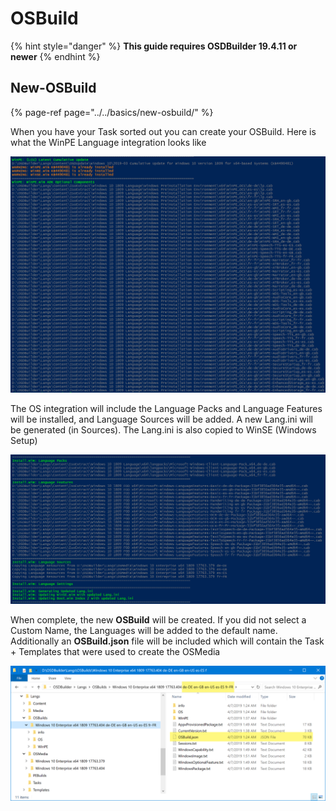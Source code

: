 # OSBuild

{% hint style="danger" %}
**This guide requires OSDBuilder 19.4.11 or newer**
{% endhint %}

## New-OSBuild

{% page-ref page="../../basics/new-osbuild/" %}

When you have your Task sorted out you can create your OSBuild.  Here is what the WinPE Language integration looks like

![](../../../../.gitbook/assets/image%20%28232%29.png)

The OS integration will include the Language Packs and Language Features will be installed, and Language Sources will be added.  A new Lang.ini will be generated \(in Sources\).  The Lang.ini is also copied to WinSE \(Windows Setup\)

![](../../../../.gitbook/assets/image%20%2863%29.png)

When complete, the new **OSBuild** will be created.  If you did not select a Custom Name, the Languages will be added to the default name.  Additionally an **OSBuild.json** file will be included which will contain the Task + Templates that were used to create the OSMedia

![](../../../../.gitbook/assets/image%20%28154%29.png)




